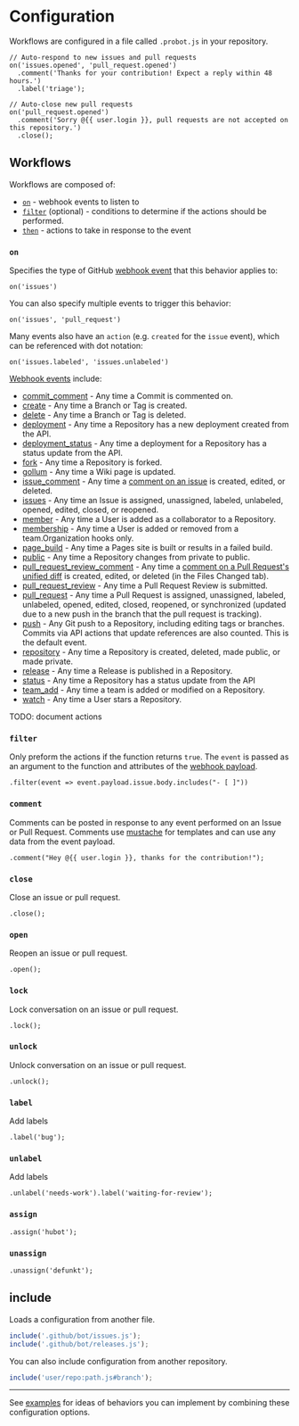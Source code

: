 # Configuration

Workflows are configured in a file called `.probot.js` in your repository.

```
// Auto-respond to new issues and pull requests
on('issues.opened', 'pull_request.opened')
  .comment('Thanks for your contribution! Expect a reply within 48 hours.')
  .label('triage');

// Auto-close new pull requests
on('pull_request.opened')
  .comment('Sorry @{{ user.login }}, pull requests are not accepted on this repository.')
  .close();
```

## Workflows

Workflows are composed of:

- [`on`](#on) - webhook events to listen to
- [`filter`](#filter) (optional) - conditions to determine if the actions should be performed.
- [`then`](#then) - actions to take in response to the event

### `on`

Specifies the type of GitHub [webhook event](https://developer.github.com/webhooks/#events) that this behavior applies to:

```
on('issues')
```

You can also specify multiple events to trigger this behavior:

```
on('issues', 'pull_request')
```

Many events also have an `action` (e.g. `created` for the `issue` event), which can be referenced with dot notation:

```
on('issues.labeled', 'issues.unlabeled')
```

[Webhook events](https://developer.github.com/webhooks/#events) include:

- [commit_comment](https://developer.github.com/v3/activity/events/types/#commitcommentevent) - Any time a Commit is commented on.
- [create](https://developer.github.com/v3/activity/events/types/#createevent) - Any time a Branch or Tag is created.
- [delete](https://developer.github.com/v3/activity/events/types/#deleteevent) - Any time a Branch or Tag is deleted.
- [deployment](https://developer.github.com/v3/activity/events/types/#deploymentevent) - Any time a Repository has a new deployment created from the API.
- [deployment_status](https://developer.github.com/v3/activity/events/types/#deploymentstatusevent) - Any time a deployment for a Repository has a status update from the API.
- [fork](https://developer.github.com/v3/activity/events/types/#forkevent) - Any time a Repository is forked.
- [gollum](https://developer.github.com/v3/activity/events/types/#gollumevent) - Any time a Wiki page is updated.
- [issue_comment](https://developer.github.com/v3/activity/events/types/#issuecommentevent) - Any time a [comment on an issue](https://developer.github.com/v3/issues/comments/) is created, edited, or deleted.
- [issues](https://developer.github.com/v3/activity/events/types/#issuesevent) - Any time an Issue is assigned, unassigned, labeled, unlabeled, opened, edited, closed, or reopened.
- [member](https://developer.github.com/v3/activity/events/types/#memberevent) - Any time a User is added as a collaborator to a Repository.
- [membership](https://developer.github.com/v3/activity/events/types/#membershipevent) - Any time a User is added or removed from a team.Organization hooks only.
- [page_build](https://developer.github.com/v3/activity/events/types/#pagebuildevent) - Any time a Pages site is built or results in a failed build.
- [public](https://developer.github.com/v3/activity/events/types/#publicevent) - Any time a Repository changes from private to public.
- [pull_request_review_comment](https://developer.github.com/v3/activity/events/types/#pullrequestreviewcommentevent) - Any time a [comment on a Pull Request's unified diff](https://developer.github.com/v3/pulls/comments) is created, edited, or deleted (in the Files Changed tab).
- [pull_request_review](https://developer.github.com/v3/activity/events/types/#pullrequestreviewevent) - Any time a Pull Request Review is submitted.
- [pull_request](https://developer.github.com/v3/activity/events/types/#pullrequestevent) - Any time a Pull Request is assigned, unassigned, labeled, unlabeled, opened, edited, closed, reopened, or synchronized (updated due to a new push in the branch that the pull request is tracking).
- [push](https://developer.github.com/v3/activity/events/types/#pushevent) - Any Git push to a Repository, including editing tags or branches. Commits via API actions that update references are also counted. This is the default event.
- [repository](https://developer.github.com/v3/activity/events/types/#repositoryevent) - Any time a Repository is created, deleted, made public, or made private.
- [release](https://developer.github.com/v3/activity/events/types/#releaseevent) - Any time a Release is published in a Repository.
- [status](https://developer.github.com/v3/activity/events/types/#statusevent) - Any time a Repository has a status update from the API
- [team_add](https://developer.github.com/v3/activity/events/types/#teamaddevent) - Any time a team is added or modified on a Repository.
- [watch](https://developer.github.com/v3/activity/events/types/#watchevent) - Any time a User stars a Repository.

TODO: document actions

### `filter`

Only preform the actions if the function returns `true`. The `event` is passed as an argument to the function and attributes of the [webhook payload](https://developer.github.com/webhooks/#events).

```
.filter(event => event.payload.issue.body.includes("- [ ]"))
```

### `comment`

Comments can be posted in response to any event performed on an Issue or Pull Request. Comments use [mustache](https://mustache.github.io/) for templates and can use any data from the event payload.

```
.comment("Hey @{{ user.login }}, thanks for the contribution!");
```

### `close`

Close an issue or pull request.

```
.close();
```

### `open`

Reopen an issue or pull request.

```
.open();
```

### `lock`

Lock conversation on an issue or pull request.

```
.lock();
```

### `unlock`

Unlock conversation on an issue or pull request.

```
.unlock();
```

### `label`

Add labels

```
.label('bug');
```

### `unlabel`

Add labels

```
.unlabel('needs-work').label('waiting-for-review');
```

### `assign`

```
.assign('hubot');
```

### `unassign`

```
.unassign('defunkt');
```

## include

Loads a configuration from another file.

```js
include('.github/bot/issues.js');
include('.github/bot/releases.js');
```

You can also include configuration from another repository.

```js
include('user/repo:path.js#branch');
```

---

See [examples](examples.md) for ideas of behaviors you can implement by combining these configuration options.
